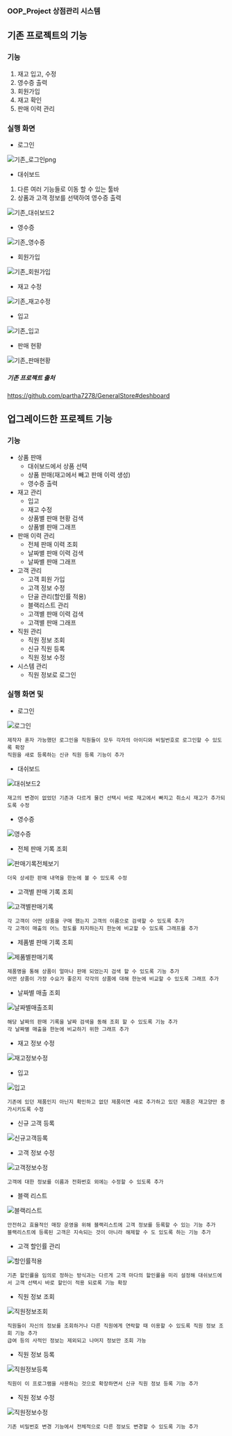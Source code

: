 ### OOP_Project 상점관리 시스템

기존 프로젝트의 기능
---
### 기능
1. 재고 입고, 수정
2. 영수증 출력
3. 회원가입
4. 재고 확인
5. 판매 이력 관리

### 실행 화면
  + 로그인

![기존_로그인png](https://github.com/min-young417/store-management-system_OOP-Project/assets/122364547/0016a413-2195-42cb-97c4-4da96575f4b7)
  + 대쉬보드
  
  1. 다른 여러 기능들로 이동 할 수 있는 툴바
  2. 상품과 고객 정보를 선택하여 영수증 출력

![기존_대쉬보드2](https://github.com/min-young417/store-management-system_OOP-Project/assets/122364547/c68c3764-f7c2-496b-83ba-3d2da7ae8634)
  + 영수증

![기존_영수증](https://github.com/min-young417/store-management-system_OOP-Project/assets/122364547/67a8933d-628a-4a43-ad0b-681966d2e311)
  + 회원가입

![기존_회원가입](https://github.com/min-young417/store-management-system_OOP-Project/assets/122364547/0e122c0a-ac2d-49b5-888e-6e845123506b)
  + 재고 수정

![기존_재고수정](https://github.com/min-young417/store-management-system_OOP-Project/assets/122364547/1c9e8316-d2f1-4d57-a118-02ad9c52a913)
  + 입고

![기존_입고](https://github.com/min-young417/store-management-system_OOP-Project/assets/122364547/8429f23c-58d3-467b-a6fc-ed613b8e208d)
  + 판매 현황

![기존_판매현황](https://github.com/min-young417/store-management-system_OOP-Project/assets/122364547/9ae1d712-4271-4b59-86b9-ac67f5aa4229)

##### 기존 프로젝트 출처
https://github.com/partha7278/GeneralStore#deshboard



업그레이드한 프로젝트 기능
-----
### 기능
- 상품 판매
  - 대쉬보드에서 상품 선택
  - 상품 판매(재고에서 빼고 판매 이력 생성)
  - 영수증 출력
- 재고 관리
  - 입고
  - 재고 수정
  - 상품별 판매 현황 검색
  - 상품별 판매 그래프
- 판매 이력 관리
  - 전체 판매 이력 조회
  - 날짜별 판매 이력 검색
  - 날짜별 판매 그래프
- 고객 관리
  - 고객 회원 가입
  - 고객 정보 수정
  - 단골 관리(할인률 적용)
  - 블랙리스트 관리
  - 고객별 판매 이력 검색
  - 고객별 판매 그래프
- 직원 관리
  - 직원 정보 조회
  - 신규 직원 등록
  - 직원 정보 수정
- 시스템 관리
  - 직원 정보로 로그인 

### 실행 화면 및 
  + 로그인
  
![로그인](https://github.com/min-young417/store-management-system_OOP-Project/assets/122364547/c3bcea07-44ce-438e-8a02-8f516c99f10a)
```
제작자 혼자 가능했던 로그인을 직원들이 모두 각자의 아이디와 비밀번호로 로그인할 수 있도록 확장
직원을 새로 등록하는 신규 직원 등록 기능이 추가
```
  + 대쉬보드

![대쉬보드2](https://github.com/min-young417/store-management-system_OOP-Project/assets/122364547/d9e7b6ef-e35f-4bbb-9e9a-dcc236f731d9)
```
재고의 변경이 없었던 기존과 다르게 물건 선택시 바로 재고에서 빠지고 취소시 재고가 추가되도록 수정
```
  + 영수증

![영수증](https://github.com/min-young417/store-management-system_OOP-Project/assets/122364547/1e7baa84-1957-4456-80ed-711386cda6a9)
  + 전체 판매 기록 조회

![판매기록전체보기](https://github.com/min-young417/store-management-system_OOP-Project/assets/122364547/e581b945-13a7-4ef1-bac8-d9a8ba49d0b3)
```
더욱 상세한 판매 내역을 한눈에 볼 수 있도록 수정
```
  + 고객별 판매 기록 조회

![고객별판매기록](https://github.com/min-young417/store-management-system_OOP-Project/assets/122364547/0fa81c11-9a17-4d17-aa9c-680f7ebe9057)
```
각 고객이 어떤 상품을 구매 했는지 고객의 이름으로 검색할 수 있도록 추가
각 고객이 매출의 어느 정도를 차지하는지 한눈에 비교할 수 있도록 그래프를 추가
```
  + 제품별 판매 기록 조회

![제품별판매기록](https://github.com/min-young417/store-management-system_OOP-Project/assets/122364547/43a8e954-4a3a-4345-ba62-715ea78d6040)
```
제품명을 통해 상품이 얼마나 판매 되었는지 검색 할 수 있도록 기능 추가
어떤 상품이 가장 수요가 좋은지 각각의 상품에 대해 한눈에 비교할 수 있도록 그래프 추가
```
  + 날짜별 매출 조회

![날짜별매출조회](https://github.com/min-young417/store-management-system_OOP-Project/assets/122364547/01ed3dc7-90d4-46f0-9eec-915b0175475c)
```
해당 날짜의 판매 기록을 날짜 검색을 동해 조회 할 수 있도록 기능 추가
각 날짜별 매출을 한눈에 비교하기 위한 그래프 추가
```
  + 재고 정보 수정

![재고정보수정](https://github.com/min-young417/store-management-system_OOP-Project/assets/122364547/b414535e-a69f-4771-b1ca-68fc8349f852)
  + 입고

![입고](https://github.com/min-young417/store-management-system_OOP-Project/assets/122364547/c00d0105-0f75-4cb8-8b6b-4da40c1acad3)
```
기존에 있던 제품인지 아닌지 확인하고 없던 제품이면 새로 추가하고 있던 제품은 재고양만 증가시키도록 수정
```
  + 신규 고객 등록

![신규고객등록](https://github.com/min-young417/store-management-system_OOP-Project/assets/122364547/cba874cd-cf89-41d7-8760-bbd80a96b220)
  + 고객 정보 수정

![고객정보수정](https://github.com/min-young417/store-management-system_OOP-Project/assets/122364547/eef6daec-5d8b-49bd-aa8b-a93d0cca3daf)
```
고객에 대한 정보를 이름과 전화번호 외에는 수정할 수 있도록 추가
```
  + 블랙 리스트

![블랙리스트](https://github.com/min-young417/store-management-system_OOP-Project/assets/122364547/a1647699-99df-467e-9bf2-74484b34c75e)
```
안전하고 효율적인 매장 운영을 위해 블랙리스트에 고객 정보를 등록할 수 있는 기능 추가
블랙리스트에 등록된 고객은 지속되는 것이 아니라 해제할 수 도 있도록 하는 기능 추가
```
  + 고객 할인률 관리

![할인률적용](https://github.com/min-young417/store-management-system_OOP-Project/assets/122364547/8380f7dc-211a-4cdc-a5d3-d6f55b2ae591)
```
기존 할인률을 임의로 정하는 방식과는 다르게 고객 마다의 할인률을 미리 설정해 대쉬보드에서 고객 선택시 바로 할인이 적용 되로록 기능 확장
```
  + 직원 정보 조회

![직원정보조회](https://github.com/min-young417/store-management-system_OOP-Project/assets/122364547/3151f74c-a968-400c-b0d4-a316bb12efd7)
```
직원들이 자신의 정보를 조회하거나 다른 직원에게 연락할 때 이용할 수 있도록 직원 정보 조회 기능 추가
급여 등의 사적인 정보는 제외되고 나머지 정보만 조회 가능
```
  + 직원 정보 등록

![직원정보등록](https://github.com/min-young417/store-management-system_OOP-Project/assets/122364547/9a115e1d-0ac9-43ad-8806-cdf6ad266a7b)
```
직원이 이 프로그램을 사용하는 것으로 확장하면서 신규 직원 정보 등록 기능 추가
```
  + 직원 정보 수정

![직원정보수정](https://github.com/min-young417/store-management-system_OOP-Project/assets/122364547/5ded1808-329a-475f-bd15-72df059a5da3)
```
기존 비밀번호 변경 기능에서 전체적으로 다른 정보도 변경할 수 있도록 기능 추가
```
